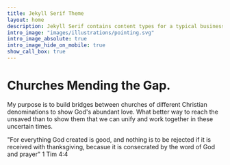 ```yaml
---
title: Jekyll Serif Theme
layout: home
description: Jekyll Serif contains content types for a typical business website. The theme is fully responsive, blazing fast and artfully illustrated.
intro_image: "images/illustrations/pointing.svg"
intro_image_absolute: true
intro_image_hide_on_mobile: true
show_call_box: true
---
```


# Churches Mending the Gap.

My purpose is to build bridges between churches of different Christian denominations to show God's abundant love. What better way to reach the unsaved than to show them that we can unify and work together in these uncertain times. 

"For everything God created is good, and nothing is to be rejected if it is received with thanksgiving, becasue it is consecrated by the word of God and prayer" 1 Tim 4:4


